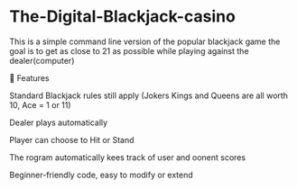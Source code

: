 # The-Digital-Blackjack-casino
This is a simple command line version of the popular blackjack game 
the goal is to get as close to 21 as possible while playing against the dealer(computer)

🚀 Features

Standard Blackjack rules still apply (Jokers Kings and Queens are all worth 10, Ace = 1 or 11)

Dealer plays automatically

Player can choose to Hit or Stand

The rogram automatically kees track of user and oonent scores

Beginner-friendly code, easy to modify or extend
